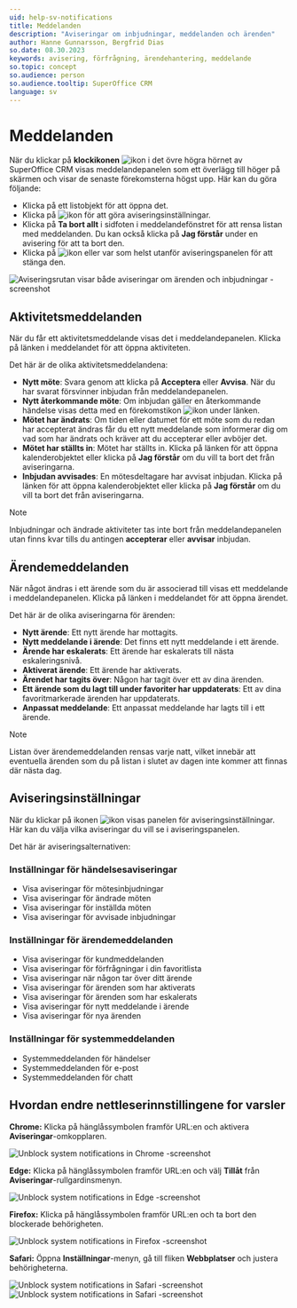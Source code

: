 ```yaml
---
uid: help-sv-notifications
title: Meddelanden
description: "Aviseringar om inbjudningar, meddelanden och ärenden"
author: Hanne Gunnarsson, Bergfrid Dias
so.date: 08.30.2023
keywords: avisering, förfrågning, ärendehantering, meddelande
so.topic: concept
so.audience: person
so.audience.tooltip: SuperOffice CRM
language: sv
---
```


# Meddelanden

När du klickar på **klockikonen** ![ikon][img1] i det övre högra hörnet av SuperOffice CRM visas meddelandepanelen som ett överlägg till höger på skärmen och visar de senaste förekomsterna högst upp. Här kan du göra följande:

* Klicka på ett listobjekt för att öppna det.
* Klicka på ![ikon][img2] för att göra aviseringsinställningar.
* Klicka på **Ta bort allt** i sidfoten i meddelandefönstret för att rensa listan med meddelanden. Du kan också klicka på **Jag förstår** under en avisering för att ta bort den.
* Klicka på ![ikon][img3] eller var som helst utanför aviseringspanelen för att stänga den.

![Aviseringsrutan visar både aviseringar om ärenden och inbjudningar -screenshot][img5]

## <a id="activity" />Aktivitetsmeddelanden

När du får ett aktivitetsmeddelande visas det i meddelandepanelen. Klicka på länken i meddelandet för att öppna aktiviteten.

Det här är de olika aktivitetsmeddelandena:

* **Nytt möte**: Svara genom att klicka på **Acceptera** eller **Avvisa**. När du har svarat försvinner inbjudan från meddelandepanelen.
* **Nytt återkommande möte**: Om inbjudan gäller en återkommande händelse visas detta med en förekomstikon ![ikon][img4] under länken.
* **Mötet har ändrats**: Om tiden eller datumet för ett möte som du redan har accepterat ändras får du ett nytt meddelande som informerar dig om vad som har ändrats och kräver att du accepterar eller avböjer det.
* **Mötet har ställts in**: Mötet har ställts in. Klicka på länken för att öppna kalenderobjektet eller klicka på **Jag förstår** om du vill ta bort det från aviseringarna.
* **Inbjudan avvisades**: En mötesdeltagare har avvisat inbjudan. Klicka på länken för att öppna kalenderobjektet eller klicka på **Jag förstår** om du vill ta bort det från aviseringarna.

> [!NOTE]
> Inbjudningar och ändrade aktiviteter tas inte bort från meddelandepanelen utan finns kvar tills du antingen **accepterar** eller **avvisar** inbjudan.

## Ärendemeddelanden

När något ändras i ett ärende som du är associerad till visas ett meddelande i meddelandepanelen. Klicka på länken i meddelandet för att öppna ärendet.

Det här är de olika aviseringarna för ärenden:

* **Nytt ärende**: Ett nytt ärende har mottagits.
* **Nytt meddelande i ärende**: Det finns ett nytt meddelande i ett ärende.
* **Ärende har eskalerats**: Ett ärende har eskalerats till nästa eskaleringsnivå.
* **Aktiverat ärende**: Ett ärende har aktiverats.
* **Ärendet har tagits över**: Någon har tagit över ett av dina ärenden.
* **Ett ärende som du lagt till under favoriter har uppdaterats**: Ett av dina favoritmarkerade ärenden har uppdaterats.
* **Anpassat meddelande**: Ett anpassat meddelande har lagts till i ett ärende.

> [!NOTE]
> Listan över ärendemeddelanden rensas varje natt, vilket innebär att eventuella ärenden som du på listan i slutet av dagen inte kommer att finnas där nästa dag.

## Aviseringsinställningar

När du klickar på ikonen ![ikon][img2] visas panelen för aviseringsinställningar. Här kan du välja vilka aviseringar du vill se i aviseringspanelen.

Det här är aviseringsalternativen:

### Inställningar för händelsesaviseringar

* Visa aviseringar för mötesinbjudningar
* Visa aviseringar för ändrade möten
* Visa aviseringar för inställda möten
* Visa aviseringar för avvisade inbjudningar

### Inställningar för ärendemeddelanden

* Visa aviseringar för kundmeddelanden
* Visa aviseringar för förfrågningar i din favoritlista
* Visa aviseringar när någon tar över ditt ärende
* Visa aviseringar för ärenden som har aktiverats
* Visa aviseringar för ärenden som har eskalerats
* Visa aviseringar för nytt meddelande i ärende
* Visa aviseringar för nya ärenden

### Inställningar för systemmeddelanden

* Systemmeddelanden för händelser
* Systemmeddelanden för e-post
* Systemmeddelanden för chatt

## Hvordan endre nettleserinnstillingene for varsler

**Chrome:** Klicka på hänglåssymbolen framför URL:en och aktivera **Aviseringar**-omkopplaren.

![Unblock system notifications in Chrome -screenshot][img11]

**Edge:** Klicka på hänglåssymbolen framför URL:en och välj **Tillåt** från **Aviseringar**-rullgardinsmenyn.

![Unblock system notifications in Edge -screenshot][img12]

**Firefox:** Klicka på hänglåssymbolen framför URL:en och ta bort den blockerade behörigheten.

![Unblock system notifications in Firefox -screenshot][img13]

**Safari:** Öppna **Inställningar**-menyn, gå till fliken **Webbplatser** och justera behörigheterna.

![Unblock system notifications in Safari -screenshot][img14]
![Unblock system notifications in Safari -screenshot][img15]

<!-- Referenced links -->

<!-- Referenced images -->
[img1]: ../../../media/icons/notice-new.png
[img2]: ../../../../common/icons/cog-wheel.png
[img3]: ../../../../common/icons/remove-icon.png
[img4]: ../../../../common/icons/diary-recurring.png
[img5]: ../../../media/loc/en/learn/core-notifications.png

[img11]: ../../../media/loc/en/learn/system-notification-chrome.png
[img12]: ../../../media/loc/en/learn/system-notification-edge.png
[img13]: ../../../media/loc/en/learn/system-notification-firefox.png
[img14]: ../../../media/loc/en/learn/system-notification-safari.png
[img15]: ../../../media/loc/en/learn/safari-website-settings.png
